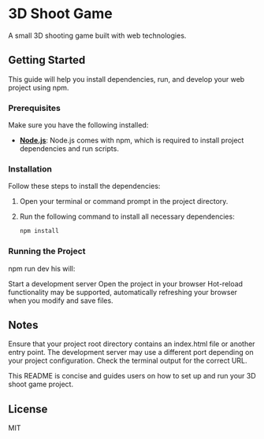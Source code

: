 # 3D Shoot Game

A small 3D shooting game built with web technologies.

## Getting Started

This guide will help you install dependencies, run, and develop your web project using npm.

### Prerequisites

Make sure you have the following installed:

- **[Node.js](https://nodejs.org/en/)**: Node.js comes with npm, which is required to install project dependencies and run scripts.

### Installation

Follow these steps to install the dependencies:

1. Open your terminal or command prompt in the project directory.
2. Run the following command to install all necessary dependencies:

   ```bash
   npm install
### Running the Project
npm run dev
his will:

Start a development server
Open the project in your browser
Hot-reload functionality may be supported, automatically refreshing your browser when you modify and save files.

## Notes
Ensure that your project root directory contains an index.html file or another entry point.
The development server may use a different port depending on your project configuration. Check the terminal output for the correct URL.

This README is concise and guides users on how to set up and run your 3D shoot game project.
## License
MIT 
